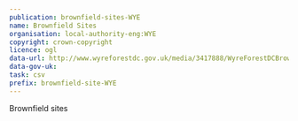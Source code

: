 ```yaml
---
publication: brownfield-sites-WYE
name: Brownfield Sites
organisation: local-authority-eng:WYE
copyright: crown-copyright
licence: ogl
data-url: http://www.wyreforestdc.gov.uk/media/3417888/WyreForestDCBrownfieldLandRegister2017.xlsm
data-gov-uk: 
task: csv
prefix: brownfield-site-WYE
---
```


Brownfield sites

